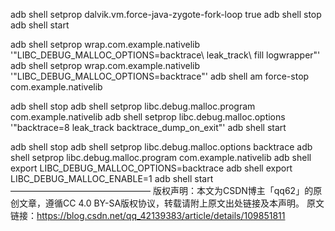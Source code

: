adb shell setprop dalvik.vm.force-java-zygote-fork-loop true
adb shell stop
adb shell start

adb shell setprop wrap.com.example.nativelib '"LIBC_DEBUG_MALLOC_OPTIONS=backtrace\ leak_track\ fill logwrapper"'
adb shell setprop wrap.com.example.nativelib '"LIBC_DEBUG_MALLOC_OPTIONS=backtrace"'
adb shell am force-stop com.example.nativelib


adb shell stop
adb shell setprop libc.debug.malloc.program com.example.nativelib
adb shell setprop libc.debug.malloc.options '"backtrace=8 leak_track backtrace_dump_on_exit"'
adb shell start


adb shell stop
adb shell setprop libc.debug.malloc.options backtrace
adb shell setprop libc.debug.malloc.program com.example.nativelib
adb shell export LIBC_DEBUG_MALLOC_OPTIONS=backtrace
adb shell export LIBC_DEBUG_MALLOC_ENABLE=1
adb shell start
————————————————
版权声明：本文为CSDN博主「qq62」的原创文章，遵循CC 4.0 BY-SA版权协议，转载请附上原文出处链接及本声明。
原文链接：https://blog.csdn.net/qq_42139383/article/details/109851811